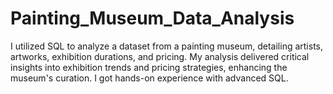 # Painting_Museum_Data_Analysis
I utilized SQL to analyze a dataset from a painting museum, detailing artists, artworks, exhibition durations, and pricing. My analysis delivered critical insights into exhibition trends and pricing strategies, enhancing the museum's curation. I got hands-on experience with advanced SQL.
